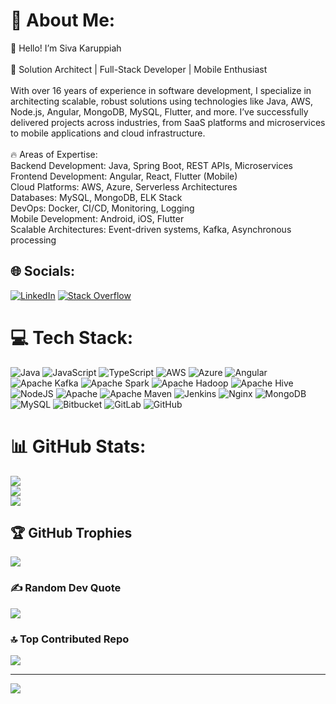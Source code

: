 # 💫 About Me:
👋 Hello! I’m Siva Karuppiah<br><br>🚀 Solution Architect | Full-Stack Developer | Mobile Enthusiast<br><br>With over 16 years of experience in software development, I specialize in architecting scalable, robust solutions using technologies like Java, AWS, Node.js, Angular, MongoDB, MySQL, Flutter, and more. I’ve successfully delivered projects across industries, from SaaS platforms and microservices to mobile applications and cloud infrastructure.<br><br>🔥 Areas of Expertise:<br>Backend Development: Java, Spring Boot, REST APIs, Microservices<br>Frontend Development: Angular, React, Flutter (Mobile)<br>Cloud Platforms: AWS, Azure, Serverless Architectures<br>Databases: MySQL, MongoDB, ELK Stack<br>DevOps: Docker, CI/CD, Monitoring, Logging<br>Mobile Development: Android, iOS, Flutter<br>Scalable Architectures: Event-driven systems, Kafka, Asynchronous processing


## 🌐 Socials:
[![LinkedIn](https://img.shields.io/badge/LinkedIn-%230077B5.svg?logo=linkedin&logoColor=white)](https://linkedin.com/in/in/sivakg2000) [![Stack Overflow](https://img.shields.io/badge/-Stackoverflow-FE7A16?logo=stack-overflow&logoColor=white)](https://stackoverflow.com/users/1022026) 

# 💻 Tech Stack:
![Java](https://img.shields.io/badge/java-%23ED8B00.svg?style=for-the-badge&logo=openjdk&logoColor=white) ![JavaScript](https://img.shields.io/badge/javascript-%23323330.svg?style=for-the-badge&logo=javascript&logoColor=%23F7DF1E) ![TypeScript](https://img.shields.io/badge/typescript-%23007ACC.svg?style=for-the-badge&logo=typescript&logoColor=white) ![AWS](https://img.shields.io/badge/AWS-%23FF9900.svg?style=for-the-badge&logo=amazon-aws&logoColor=white) ![Azure](https://img.shields.io/badge/azure-%230072C6.svg?style=for-the-badge&logo=microsoftazure&logoColor=white) ![Angular](https://img.shields.io/badge/angular-%23DD0031.svg?style=for-the-badge&logo=angular&logoColor=white) ![Apache Kafka](https://img.shields.io/badge/Apache%20Kafka-000?style=for-the-badge&logo=apachekafka) ![Apache Spark](https://img.shields.io/badge/Apache%20Spark-FDEE21?style=for-the-badge&logo=apachespark&logoColor=black) ![Apache Hadoop](https://img.shields.io/badge/Apache%20Hadoop-66CCFF?style=for-the-badge&logo=apachehadoop&logoColor=black) ![Apache Hive](https://img.shields.io/badge/Apache%20Hive-FDEE21?style=for-the-badge&logo=apachehive&logoColor=black) ![NodeJS](https://img.shields.io/badge/node.js-6DA55F?style=for-the-badge&logo=node.js&logoColor=white) ![Apache](https://img.shields.io/badge/apache-%23D42029.svg?style=for-the-badge&logo=apache&logoColor=white) ![Apache Maven](https://img.shields.io/badge/Apache%20Maven-C71A36?style=for-the-badge&logo=Apache%20Maven&logoColor=white) ![Jenkins](https://img.shields.io/badge/jenkins-%232C5263.svg?style=for-the-badge&logo=jenkins&logoColor=white) ![Nginx](https://img.shields.io/badge/nginx-%23009639.svg?style=for-the-badge&logo=nginx&logoColor=white) ![MongoDB](https://img.shields.io/badge/MongoDB-%234ea94b.svg?style=for-the-badge&logo=mongodb&logoColor=white) ![MySQL](https://img.shields.io/badge/mysql-4479A1.svg?style=for-the-badge&logo=mysql&logoColor=white) ![Bitbucket](https://img.shields.io/badge/bitbucket-%230047B3.svg?style=for-the-badge&logo=bitbucket&logoColor=white) ![GitLab](https://img.shields.io/badge/gitlab-%23181717.svg?style=for-the-badge&logo=gitlab&logoColor=white) ![GitHub](https://img.shields.io/badge/github-%23121011.svg?style=for-the-badge&logo=github&logoColor=white)
# 📊 GitHub Stats:
![](https://github-readme-stats.vercel.app/api?username=sivakg2000&theme=dark&hide_border=false&include_all_commits=false&count_private=false)<br/>
![](https://github-readme-streak-stats.herokuapp.com/?user=sivakg2000&theme=dark&hide_border=false)<br/>
![](https://github-readme-stats.vercel.app/api/top-langs/?username=sivakg2000&theme=dark&hide_border=false&include_all_commits=false&count_private=false&layout=compact)

## 🏆 GitHub Trophies
![](https://github-profile-trophy.vercel.app/?username=sivakg2000&theme=radical&no-frame=false&no-bg=true&margin-w=4)

### ✍️ Random Dev Quote
![](https://quotes-github-readme.vercel.app/api?type=horizontal&theme=radical)

### 🔝 Top Contributed Repo
![](https://github-contributor-stats.vercel.app/api?username=sivakg2000&limit=5&theme=dark&combine_all_yearly_contributions=true)

---
[![](https://visitcount.itsvg.in/api?id=sivakg2000&icon=0&color=0)](https://visitcount.itsvg.in)

<!-- Proudly created with GPRM ( https://gprm.itsvg.in ) -->
